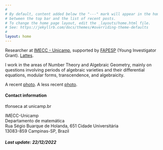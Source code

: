 ```yaml
---
#
# By default, content added below the "---" mark will appear in the home page
# between the top bar and the list of recent posts.
# To change the home page layout, edit the _layouts/home.html file.
# See: https://jekyllrb.com/docs/themes/#overriding-theme-defaults
#
layout: home
---
```



Researcher at <a href="https://www.ime.unicamp.br/en">IMECC - Unicamp</a>, supported by <a href="https://fapesp.br/en">FAPESP</a> (Young Investigator Grant). <a href="http://lattes.cnpq.br/6649828487224147">Lattes</a>.

I work in the areas of Number Theory and Algebraic Geometry, mainly on questions involving periods of algebraic varieties and their differential equations, modular forms, transcendence, and algebraicity.

A recent <a href="assets/pictures/dieppe.jpg">photo</a>. A less recent <a href="assets/pictures/diploma.png">photo</a>.<!--A <a href="./cv-en.pdf">CV</a>.-->

<h4>
	Contact information
</h4>

<p>
	<span id="mail">tfonseca at unicamp.br</span>
</p> 

IMECC-Unicamp <br>
Departamento de matemática <br>
Rua Ségio Buarque de Holanda, 651 Cidade Universitária <br>
13083-859 Campinas-SP, Brazil <br>

<h5>
	Last update: 22/12/2022
</h5>
